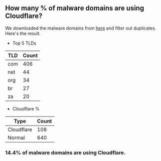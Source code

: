 ## How many % of malware domains are using Cloudflare?


We downloaded the malware domains from [here](https://urlhaus.abuse.ch) and filter out duplicates.
Here's the result.


[//]: # (start replacement)


- Top 5 TLDs

| TLD | Count |
| --- | --- |
| com | 406 |
| net | 44 |
| org | 34 |
| br | 27 |
| za | 20 |


- Cloudflare %

| Type | Count |
| --- | --- |
| Cloudflare | 108 |
| Normal | 640 |


### 14.4% of malware domains are using Cloudflare.